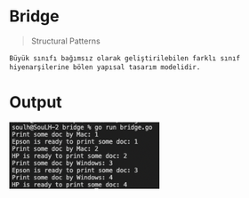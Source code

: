 

# Bridge 

>Structural Patterns

```
Büyük sınıfı bağımsız olarak geliştirilebilen farklı sınıf hiyenarşilerine bölen yapısal tasarım modelidir.
```

# Output
<p>
    <img src="./img/output.png"  style="width:270px;" alt="Observer">

</p>